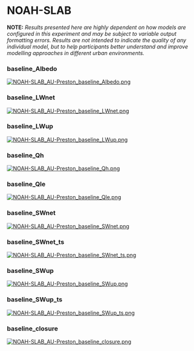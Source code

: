 # NOAH-SLAB

**NOTE:** *Results presented here are highly dependent on how models are configured in this experiment and may be subject to variable output formatting errors. Results are not intended to indicate the quality of any individual model, but to help participants better understand and improve modelling approaches in different urban environments.*

### baseline_Albedo
[![NOAH-SLAB_AU-Preston_baseline_Albedo.png](NOAH-SLAB_AU-Preston_baseline_Albedo.png)](NOAH-SLAB_AU-Preston_baseline_Albedo.png.png)

### baseline_LWnet
[![NOAH-SLAB_AU-Preston_baseline_LWnet.png](NOAH-SLAB_AU-Preston_baseline_LWnet.png)](NOAH-SLAB_AU-Preston_baseline_LWnet.png.png)

### baseline_LWup
[![NOAH-SLAB_AU-Preston_baseline_LWup.png](NOAH-SLAB_AU-Preston_baseline_LWup.png)](NOAH-SLAB_AU-Preston_baseline_LWup.png.png)

### baseline_Qh
[![NOAH-SLAB_AU-Preston_baseline_Qh.png](NOAH-SLAB_AU-Preston_baseline_Qh.png)](NOAH-SLAB_AU-Preston_baseline_Qh.png.png)

### baseline_Qle
[![NOAH-SLAB_AU-Preston_baseline_Qle.png](NOAH-SLAB_AU-Preston_baseline_Qle.png)](NOAH-SLAB_AU-Preston_baseline_Qle.png.png)

### baseline_SWnet
[![NOAH-SLAB_AU-Preston_baseline_SWnet.png](NOAH-SLAB_AU-Preston_baseline_SWnet.png)](NOAH-SLAB_AU-Preston_baseline_SWnet.png.png)

### baseline_SWnet_ts
[![NOAH-SLAB_AU-Preston_baseline_SWnet_ts.png](NOAH-SLAB_AU-Preston_baseline_SWnet_ts.png)](NOAH-SLAB_AU-Preston_baseline_SWnet_ts.png.png)

### baseline_SWup
[![NOAH-SLAB_AU-Preston_baseline_SWup.png](NOAH-SLAB_AU-Preston_baseline_SWup.png)](NOAH-SLAB_AU-Preston_baseline_SWup.png.png)

### baseline_SWup_ts
[![NOAH-SLAB_AU-Preston_baseline_SWup_ts.png](NOAH-SLAB_AU-Preston_baseline_SWup_ts.png)](NOAH-SLAB_AU-Preston_baseline_SWup_ts.png.png)

### baseline_closure
[![NOAH-SLAB_AU-Preston_baseline_closure.png](NOAH-SLAB_AU-Preston_baseline_closure.png)](NOAH-SLAB_AU-Preston_baseline_closure.png.png)


